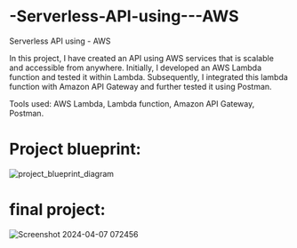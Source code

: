 # **-Serverless-API-using---AWS**
 Serverless API using - AWS

In this project, I have created an API using AWS services that is scalable and accessible from anywhere. Initially, I developed an AWS Lambda function and tested it within Lambda. Subsequently, I integrated this lambda function with Amazon API Gateway and further tested it using Postman.

Tools used: AWS Lambda, Lambda function, Amazon API Gateway, Postman.


# **Project blueprint**:
![project_blueprint_diagram](https://github.com/Rupam200116/-Serverless-API-using---AWS/assets/102980397/091e4dbf-2885-4099-aa2b-54751bfc6800)

# **final project:**
![Screenshot 2024-04-07 072456](https://github.com/Rupam200116/-Serverless-API-using---AWS/assets/102980397/7bad0c69-d401-45c2-94ec-1d74d43a3741)
